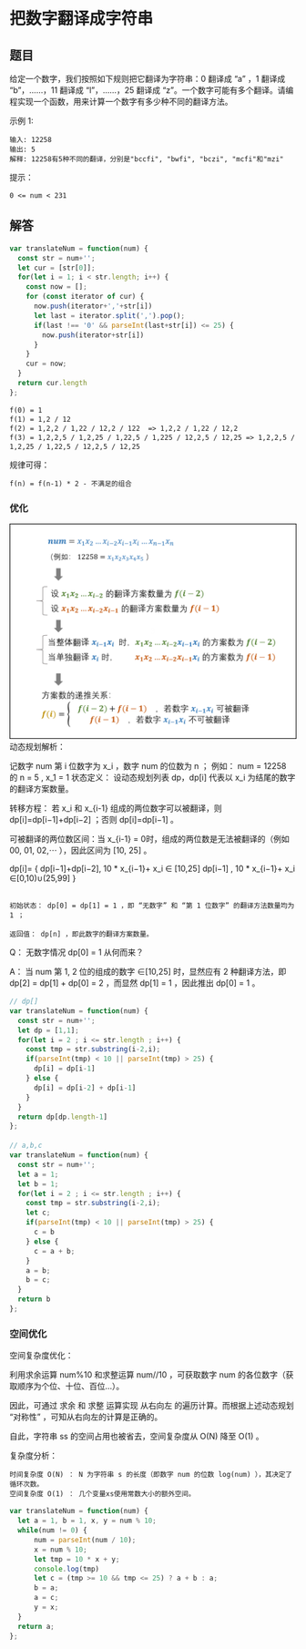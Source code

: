 # 把数字翻译成字符串

## 题目
给定一个数字，我们按照如下规则把它翻译为字符串：0 翻译成 “a” ，1 翻译成 “b”，……，11 翻译成 “l”，……，25 翻译成 “z”。一个数字可能有多个翻译。请编程实现一个函数，用来计算一个数字有多少种不同的翻译方法。

示例 1:
```
输入: 12258
输出: 5
解释: 12258有5种不同的翻译，分别是"bccfi", "bwfi", "bczi", "mcfi"和"mzi"
```

提示：
```
0 <= num < 231
```

## 解答
```js
var translateNum = function(num) {
  const str = num+'';
  let cur = [str[0]];
  for(let i = 1; i < str.length; i++) {
    const now = [];
    for (const iterator of cur) {
      now.push(iterator+','+str[i])
      let last = iterator.split(',').pop();
      if(last !== '0' && parseInt(last+str[i]) <= 25) {
        now.push(iterator+str[i])
      }
    }
    cur = now;
  }
  return cur.length
};
```

```
f(0) = 1
f(1) = 1,2 / 12
f(2) = 1,2,2 / 1,22 / 12,2 / 122  => 1,2,2 / 1,22 / 12,2 
f(3) = 1,2,2,5 / 1,2,25 / 1,22,5 / 1,225 / 12,2,5 / 12,25 => 1,2,2,5 / 1,2,25 / 1,22,5 / 12,2,5 / 12,25
```

规律可得：
```
f(n) = f(n-1) * 2 - 不满足的组合
```

### 优化

<img src='img/58-1.png' />
动态规划解析：

记数字 num 第 i 位数字为 x_i ，数字 num 的位数为 n ；
例如： num = 12258 的 n = 5 , x_1 = 1
状态定义： 设动态规划列表 dp，dp[i] 代表以 x_i 为结尾的数字的翻译方案数量。

转移方程： 若 x_i 和 x_{i-1} 组成的两位数字可以被翻译，则 dp[i]=dp[i−1]+dp[i−2] ；否则 dp[i]=dp[i−1] 。

可被翻译的两位数区间：当 x_{i-1} = 0时，组成的两位数是无法被翻译的（例如 00, 01, 02,⋯ ），因此区间为 [10, 25] 。

dp[i]=  { 
          dp[i−1]+dp[i−2],   10 * x_{i−1}+ x_i ∈ [10,25]
          dp[i−1]        ,   10 * x_{i−1}+ x_i ∈[0,10)∪(25,99]
        }
```

初始状态： dp[0] = dp[1] = 1 ，即 “无数字” 和 “第 1 位数字” 的翻译方法数量均为 1 ；

返回值： dp[n] ，即此数字的翻译方案数量。
```
Q： 无数字情况 dp[0] = 1 从何而来？

A： 当 num 第 1, 2 位的组成的数字 ∈[10,25] 时，显然应有 2 种翻译方法，即 dp[2] = dp[1] + dp[0] = 2 ，而显然 dp[1] = 1 ，因此推出 dp[0] = 1 。

```js
// dp[]
var translateNum = function(num) {
  const str = num+'';
  let dp = [1,1];
  for(let i = 2 ; i <= str.length ; i++) {
    const tmp = str.substring(i-2,i);
    if(parseInt(tmp) < 10 || parseInt(tmp) > 25) {
      dp[i] = dp[i-1]
    } else {
      dp[i] = dp[i-2] + dp[i-1]
    }
  }
  return dp[dp.length-1]
};

// a,b,c
var translateNum = function(num) {
  const str = num+'';
  let a = 1;
  let b = 1;
  for(let i = 2 ; i <= str.length ; i++) {
    const tmp = str.substring(i-2,i);
    let c;
    if(parseInt(tmp) < 10 || parseInt(tmp) > 25) {
      c = b
    } else {
      c = a + b;
    }
    a = b;
    b = c;
  }
  return b
};
```

### 空间优化
空间复杂度优化：

利用求余运算 num%10 和求整运算 num//10 ，可获取数字 num 的各位数字（获取顺序为个位、十位、百位…）。

因此，可通过 求余 和 求整 运算实现 从右向左 的遍历计算。而根据上述动态规划 “对称性” ，可知从右向左的计算是正确的。

自此，字符串 ss 的空间占用也被省去，空间复杂度从 O(N) 降至 O(1) 。

复杂度分析：
```
时间复杂度 O(N) ： N 为字符串 s 的长度（即数字 num 的位数 log(num) ），其决定了循环次数。
空间复杂度 O(1) ： 几个变量xs使用常数大小的额外空间。
```

```js
var translateNum = function(num) {
  let a = 1, b = 1, x, y = num % 10;
  while(num != 0) {
      num = parseInt(num / 10);
      x = num % 10;
      let tmp = 10 * x + y;
      console.log(tmp)
      let c = (tmp >= 10 && tmp <= 25) ? a + b : a;
      b = a;
      a = c;
      y = x;
  }
  return a;
};
```